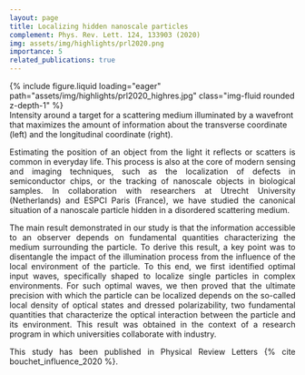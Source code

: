 ```yaml
---
layout: page
title: Localizing hidden nanoscale particles
complement: Phys. Rev. Lett. 124, 133903 (2020)
img: assets/img/highlights/prl2020.png
importance: 5
related_publications: true
---
```


<div class="row">
    <div class="col-sm mt-3 mt-md-0">
        {% include figure.liquid loading="eager" path="assets/img/highlights/prl2020_highres.jpg" class="img-fluid rounded z-depth-1" %}
    </div>
</div>
<div class="caption">
Intensity around a target for a scattering medium illuminated by a wavefront that maximizes the amount of information about the transverse coordinate (left) and the longitudinal coordinate (right).
</div>

<p align="justify"> 
Estimating the position of an object from the light it reflects or scatters is common in everyday life. This process is also at the core of modern sensing and imaging techniques, such as the localization of defects in semiconductor chips, or the tracking of nanoscale objects in biological samples. In collaboration with researchers at Utrecht University (Netherlands) and ESPCI Paris (France), we have studied the canonical situation of a nanoscale particle hidden in a disordered scattering medium.
</p>

<p align="justify"> 
The main result demonstrated in our study is that the information accessible to an observer depends on fundamental quantities characterizing the medium surrounding the particle. To derive this result, a key point was to disentangle the impact of the illumination process from the influence of the local environment of the particle. To this end, we first identified optimal input waves, specifically shaped to localize single particles in complex environments. For such optimal waves, we then proved that the ultimate precision with which the particle can be localized depends on the so-called local density of optical states and dressed polarizability, two fundamental quantities that characterize the optical interaction between the particle and its environment. This result was obtained in the context of a research program in which universities collaborate with industry.

</p>

<p align="justify"> 
This study has been published in Physical Review Letters {% cite bouchet_influence_2020 %}.
</p>
